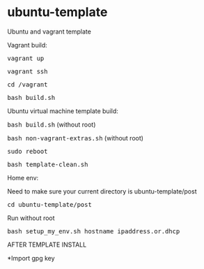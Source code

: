 # ubuntu-template
Ubuntu and vagrant template


Vagrant build:

<tt>vagrant up</tt>

<tt>vagrant ssh</tt>

<tt>cd /vagrant</tt>

<tt>bash build.sh</tt>



Ubuntu virtual machine template build:

<tt>bash build.sh</tt> (without root)

<tt>bash non-vagrant-extras.sh</tt> (without root)

<tt>sudo reboot</tt>

<tt>bash template-clean.sh</tt>


Home env:

Need to make sure your current directory is ubuntu-template/post

<tt>cd ubuntu-template/post</tt>

Run without root

<tt>bash setup_my_env.sh hostname ipaddress.or.dhcp</tt>

AFTER TEMPLATE INSTALL

*Import gpg key

